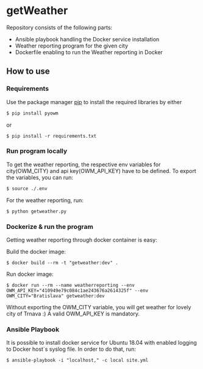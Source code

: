# getWeather

Repository consists of the following parts:
- Ansible playbook handling the Docker service installation
- Weather reporting program for the given city
- Dockerfile enabling to run the Weather reporting in Docker

## How to use
### Requirements
Use the package manager [pip](https://pip.pypa.io/en/stable/) to install the required libraries by either

```python
$ pip install pyowm
```
or
```
$ pip install -r requirements.txt
```
### Run program locally 
To get the weather reporting, the respective env variables for city(OWM_CITY) and api key(OWM_API_KEY) have to be defined. To export the variables, you can run:
 
```bash
$ source ./.env
```
For the weather reporting, run:

```
$ python getweather.py
```

### Dockerize & run the program 
Getting weather reporting through docker container is easy:

Build the docker image:

```
$ docker build --rm -t "getweather:dev" .
```

Run docker image:
```
$ docker run --rm --name weatherreporting --env OWM_API_KEY="410949e79c084c1ae243676a2614325f" --env OWM_CITY="Bratislava" getweather:dev
```
Without exporting the OWM_CITY variable, you will get weather for lovely city of Trnava :) A valid OWM_API_KEY is mandatory.

### Ansible Playbook
It is possible to install docker service for Ubuntu 18.04 with enabled logging to Docker host´s syslog file. In order to do that, run:
```
$ ansible-playbook -i "localhost," -c local site.yml
```

